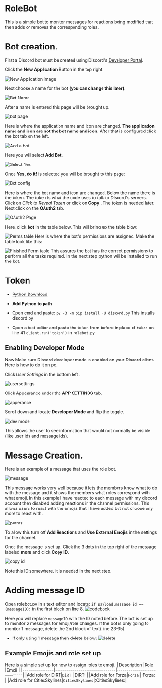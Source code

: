 # RoleBot
This is a simple bot to monitor messages for reactions being modified that then adds or removes the corresponding roles.
# Bot creation. 
First a Discord bot must be created using Discord's  [Developer Portal](https://discord.com/developers/applications).

Click the **New Application** Button in the top right.

![New Application Image](https://cdn.discordapp.com/attachments/707320637026336799/734870107888681020/unknown.png)

Next choose a name for the bot **(you can change this later)**.

![Bot Name](https://cdn.discordapp.com/attachments/707320637026336799/734870582109274163/unknown.png)

After a name is entered this page will be brought up.

![bot page](https://cdn.discordapp.com/attachments/707320637026336799/734871335716651168/unknown.png)

Here is where the application name and icon are changed. **The application name and icon are not the bot name and icon**. After that is configured click the bot tab on the left.

![Add a bot](https://cdn.discordapp.com/attachments/707320637026336799/734871830061645904/unknown.png)

Here you will select **Add Bot**.

![Select Yes](https://cdn.discordapp.com/attachments/707320637026336799/734872232425422919/unknown.png)

Once **Yes, do it!** is selected you will be brought to this page:

![Bot config](https://cdn.discordapp.com/attachments/707320637026336799/734875049445556335/unknown.png) 

Here is where the bot name and icon are changed. Below the name there is the token. The token is what the code uses to talk to Discord's servers. Click on *Click to Reveal Token* or click on **Copy** . The token is needed later. Next click on the **OAuth2** tab.

![OAuth2 Page](https://cdn.discordapp.com/attachments/707320637026336799/734878141255909397/unknown.png)

Here, click **bot** in the table below. This will bring up the table blow:

![Perms table](https://cdn.discordapp.com/attachments/707320637026336799/734878415827501126/unknown.png)
Here is where the bot's permissions are assigned. Make the table look like this:

![Finished Perm table](https://cdn.discordapp.com/attachments/707320637026336799/734878748226093076/unknown.png)
This assures the bot has the correct permissions to perform all the tasks required. In the next step python will be installed to run the bot. 
# Token

- [Python Download](https://www.python.org/ftp/python/3.8.5/python-3.8.5.exe)

- **Add Python to path**

- Open cmd and paste: `py -3 -m pip install -U discord.py` This installs discord.py

- Open a text editor and paste the token from before in place of `token` on line 41
`client.run('token')` in `rolebot.py`

## Enabling Developer Mode
Now Make sure Discord developer mode is enabled on your Discord client. Here is how to do it on pc. 

Click *User Settings* in the bottom left .

![usersettings](https://cdn.discordapp.com/attachments/707320637026336799/734882935026483320/unknown.png)

Click Appearance under the **APP SETTINGS** tab.

![apperance](https://cdn.discordapp.com/attachments/707320637026336799/734883384475779142/unknown.png) 

Scroll down and locate **Developer Mode** and flip the toggle.

![dev mode](https://cdn.discordapp.com/attachments/707320637026336799/734896739605282816/unknown.png)

This allows the user to see information that would not normally be visible (like user ids and message ids).

# Message Creation.
Here is an example of a message that uses the role bot. 

![message](https://cdn.discordapp.com/attachments/707320637026336799/734897516478201916/unknown.png)


This message works very well because it lets the members know what to do with the message and it shows the members what roles correspond with what emoji. In this example I have reacted to each message with my discord account then disabled adding reactions in the channel permissions. This allows users to react with the emojis that I have added but not choose any more to react with.

![perms](https://cdn.discordapp.com/attachments/707320637026336799/734898350452768840/unknown.png)

To allow this turn off **Add Reactions** and **Use External Emojis** in the settings for the channel. 

Once the message is set up. Click the 3 dots in the top right of the message labeled **more**
and click **Copy ID**.

![copy id](https://cdn.discordapp.com/attachments/707320637026336799/734899515756118056/unknown.png)

Note this ID somewhere, it is needed in the next step.

# Adding message ID
Open rolebot.py in a text editor and locate:
`if payload.message_id == (messageID):` in the first block on line 8.
![codebock](https://cdn.discordapp.com/attachments/707320637026336799/734928571142766743/unknown.png)

Here you will replace `messageID` with the ID noted before.  The bot is set up to monitor 2 messages for emoji/role changes. If the bot is only going to monitor 1 message, delete the 2nd block of text( line 23-35)

- If only using 1 message then delete below:
![delete](https://cdn.discordapp.com/attachments/707320637026336799/734928834612166696/unknown.png)


## Example Emojis and role set up.
Here is a simple set up for how to assign roles to emoji.
|     Description           |Role                          |Emoji                         |
|----------------|-------------------------------|-----------------------------|
|Add role for DiRT|`DiRT`            |:DiRT:            |
|Add role for Forza|`Forza`            |:Forza:            |
|Add role for CitiesSkylines|`CitiesSkylines`|:CitiesSkylines:|



<!--stackedit_data:
eyJoaXN0b3J5IjpbLTExNDMzOTYzMywxMzI1NjAwMzg5LDE2Mz
A5NjU3MTIsLTQwMzcxMTYzMCwyOTk0OTk2MzUsLTYwMjkzNDk1
MSwzMDk2ODQ4NjcsMTI0MDMyOTYwMywtMzIwMjk0MDIxLDE3OT
A5MDMyNTAsMTc5NjA2Mjg4MiwtMTA5ODY1MjAyOCwyMTAwODky
OTc3LC0xNjAyMjIwMzA3XX0=
-->